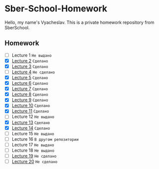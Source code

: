 # Sber-School-Homework

Hello, my name's Vyacheslav. This is a private homework repository from SberSchool.

## Homework

- [ ] Lecture 1 `Не выдано`
- [x] [Lecture 2](Lecture-2/Homework-2) `Сделано`
- [x] [Lecture 3](Lecture-3/Homework-3.swift) `Сделано`
- [ ] [Lecture 4](Lecture-4/Homework-4.swift) `Не сделано`
- [x] [Lecture 5](Lecture-5/Homework-5.swift) `Сделано`
- [x] [Lecture 6](Lecture-6) `Сделано`
- [x] [Lecture 7](Lecture-7/Homework-7.swift) `Сделано`
- [x] [Lecture 8](Lecture-8/Homework-8.swift) `Сделано`
- [x] [Lecture 9](Lecture-9/Homework-9.swift) `Сделано`
- [x] [Lecture 10](Lecture-10) `Сделано`
- [x] [Lecture 11](Lecture-11) `Сделано`
- [ ] Lecture 12 `Не выдано`
- [x] [Lecture 13](Lecture-13) `Сделано`
- [x] [Lecture 14](Lecture-14) `Сделано`
- [ ] Lecture 15 `Не выдано`
- [ ] Lecture 16 `В другом репозитории`
- [ ] Lecture 17 `Не выдано`
- [ ] Lecture 18 `Не выдано`
- [ ] [Lecture 19](Lecture-19) `Не сделано`
- [ ] [Lecture 20](Lecture-20) `Не сделано`
